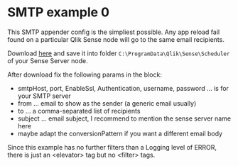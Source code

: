 # SMTP example 0

This SMTP appender config is the simpliest possible. Any app reload fail found on a particular Qlik Sense node 
will go to the same email recipients.

Download <a href="https://raw.githubusercontent.com/ChristofSchwarz/qs_log4net_appender/master/smtp0/LocalLogConfig.xml">here</a>
and save it into folder `C:\ProgramData\Qlik\Sense\Scheduler` of your Sense Server node.

After download fix the following params in the <appender> block:
 * smtpHost, port, EnableSsl, Authentication, username, password ... is for your SMTP server
 * from ... email to show as the sender (a generic email usually)
 * to ... a comma-separated list of recipients
 * subject ... email subject, I recommend to mention the sense server name here
 * maybe adapt the conversionPattern if you want a different email body

Since this example has no further filters than a Logging level of ERROR, there is just an &lt;elevator&gt; tag but no &lt;filter&gt; tags.
